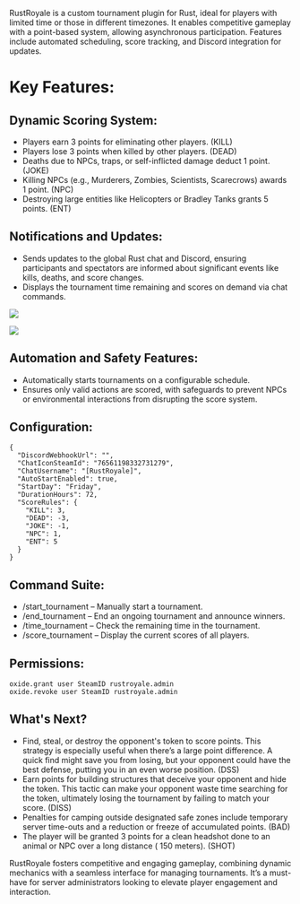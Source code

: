 RustRoyale is a custom tournament plugin for Rust, ideal for players with limited time or those in different timezones. It enables competitive gameplay with a point-based system, allowing asynchronous participation. Features include automated scheduling, score tracking, and Discord integration for updates.
# Key Features:
## Dynamic Scoring System:

* Players earn 3 points for eliminating other players. (KILL)
* Players lose 3 points when killed by other players. (DEAD)
* Deaths due to NPCs, traps, or self-inflicted damage deduct 1 point. (JOKE)
* Killing NPCs (e.g., Murderers, Zombies, Scientists, Scarecrows) awards 1 point. (NPC)
* Destroying large entities like Helicopters or Bradley Tanks grants 5 points. (ENT)

## Notifications and Updates:

* Sends updates to the global Rust chat and Discord, ensuring participants and spectators are informed about significant events like kills, deaths, and score changes.
* Displays the tournament time remaining and scores on demand via chat commands.

![](https://potaetobag.live/imgs/potaetobag-rustroyale-ingame.png)

![](https://potaetobag.live/imgs/potaetobag-rustroyale-discord.png)

## Automation and Safety Features:

* Automatically starts tournaments on a configurable schedule.
* Ensures only valid actions are scored, with safeguards to prevent NPCs or environmental interactions from disrupting the score system.

## Configuration:
```
{
  "DiscordWebhookUrl": "",
  "ChatIconSteamId": "76561198332731279",
  "ChatUsername": "[RustRoyale]",
  "AutoStartEnabled": true,
  "StartDay": "Friday",
  "DurationHours": 72,
  "ScoreRules": {
    "KILL": 3,
    "DEAD": -3,
    "JOKE": -1,
    "NPC": 1,
    "ENT": 5
  }
}
```

## Command Suite:

* /start_tournament – Manually start a tournament.
* /end_tournament – End an ongoing tournament and announce winners.
* /time_tournament – Check the remaining time in the tournament.
* /score_tournament – Display the current scores of all players.

## Permissions:
```
oxide.grant user SteamID rustroyale.admin
oxide.revoke user SteamID rustroyale.admin
```

## What's Next?
* Find, steal, or destroy the opponent's token to score points. This strategy is especially useful when there’s a large point difference. A quick find might save you from losing, but your opponent could have the best defense, putting you in an even worse position. (DSS)
* Earn points for building structures that deceive your opponent and hide the token. This tactic can make your opponent waste time searching for the token, ultimately losing the tournament by failing to match your score. (DISS)
* Penalties for camping outside designated safe zones include temporary server time-outs and a reduction or freeze of accumulated points. (BAD)
* The player will be granted 3 points for a clean headshot done to an animal or NPC over a long distance ( 150 meters). (SHOT)

RustRoyale fosters competitive and engaging gameplay, combining dynamic mechanics with a seamless interface for managing tournaments. It’s a must-have for server administrators looking to elevate player engagement and interaction.